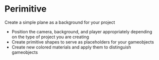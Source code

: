 # Perimitive
 Create a simple plane as a background for your project
- Position the camera, background, and player appropriately depending on
the type of project you are creating
- Create primitive shapes to serve as placeholders for your gameobjects
- Create new colored materials and apply them to distinguish gameobjects
